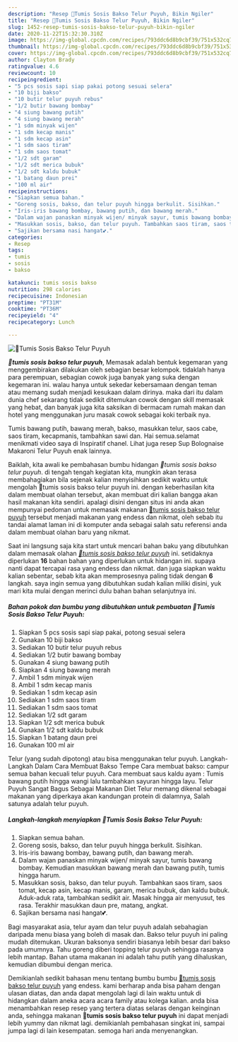 ```yaml
---
description: "Resep 🌸Tumis Sosis Bakso Telur Puyuh, Bikin Ngiler"
title: "Resep 🌸Tumis Sosis Bakso Telur Puyuh, Bikin Ngiler"
slug: 1452-resep-tumis-sosis-bakso-telur-puyuh-bikin-ngiler
date: 2020-11-22T15:32:30.310Z
image: https://img-global.cpcdn.com/recipes/793ddc6d8b9cbf39/751x532cq70/🌸tumis-sosis-bakso-telur-puyuh-foto-resep-utama.jpg
thumbnail: https://img-global.cpcdn.com/recipes/793ddc6d8b9cbf39/751x532cq70/🌸tumis-sosis-bakso-telur-puyuh-foto-resep-utama.jpg
cover: https://img-global.cpcdn.com/recipes/793ddc6d8b9cbf39/751x532cq70/🌸tumis-sosis-bakso-telur-puyuh-foto-resep-utama.jpg
author: Clayton Brady
ratingvalue: 4.6
reviewcount: 10
recipeingredient:
- "5 pcs sosis sapi siap pakai potong sesuai selera"
- "10 biji bakso"
- "10 butir telur puyuh rebus"
- "1/2 butir bawang bombay"
- "4 siung bawang putih"
- "4 siung bawang merah"
- "1 sdm minyak wijen"
- "1 sdm kecap manis"
- "1 sdm kecap asin"
- "1 sdm saos tiram"
- "1 sdm saos tomat"
- "1/2 sdt garam"
- "1/2 sdt merica bubuk"
- "1/2 sdt kaldu bubuk"
- "1 batang daun prei"
- "100 ml air"
recipeinstructions:
- "Siapkan semua bahan."
- "Goreng sosis, bakso, dan telur puyuh hingga berkulit. Sisihkan."
- "Iris-iris bawang bombay, bawang putih, dan bawang merah."
- "Dalam wajan panaskan minyak wijen/ minyak sayur, tumis bawang bombay. Kemudian masukkan bawang merah dan bawang putih, tumis hingga harum."
- "Masukkan sosis, bakso, dan telur puyuh. Tambahkan saos tiram, saos tomat, kecap asin, kecap manis, garam, merica bubuk, dan kaldu bubuk. Aduk-aduk rata, tambahkan sedikit air. Masak hingga air menyusut, tes rasa. Terakhir masukkan daun pre, matang, angkat."
- "Sajikan bersama nasi hangat💕."
categories:
- Resep
tags:
- tumis
- sosis
- bakso

katakunci: tumis sosis bakso 
nutrition: 298 calories
recipecuisine: Indonesian
preptime: "PT31M"
cooktime: "PT36M"
recipeyield: "4"
recipecategory: Lunch

---
```



![🌸Tumis Sosis Bakso Telur Puyuh](https://img-global.cpcdn.com/recipes/793ddc6d8b9cbf39/751x532cq70/🌸tumis-sosis-bakso-telur-puyuh-foto-resep-utama.jpg)

<b><i>🌸tumis sosis bakso telur puyuh</i></b>, Memasak adalah bentuk kegemaran yang menggembirakan dilakukan oleh sebagian besar kelompok. tidaklah hanya para perempuan, sebagian cowok juga banyak yang suka dengan kegemaran ini. walau hanya untuk sekedar kebersamaan dengan teman atau memang sudah menjadi kesukaan dalam dirinya. maka dari itu dalam dunia chef sekarang tidak sedikit ditemukan cowok dengan skill memasak yang hebat, dan banyak juga kita saksikan di bermacam rumah makan dan hotel yang menggunakan juru masak cowok sebagai koki terbaik nya.

Tumis bawang putih, bawang merah, bakso, masukkan telur, saos cabe, saos tiram, kecapmanis, tambahkan sawi dan. Hai semua.selamat menikmati video saya di Inspiratif chanel. Lihat juga resep Sup Bolognaise Makaroni Telur Puyuh enak lainnya.

Baiklah, kita awali ke pembahasan bumbu hidangan <i>🌸tumis sosis bakso telur puyuh</i>. di tengah tengah kegiatan kita, mungkin akan terasa membahagiakan bila sejenak kalian menyisihkan sedikit waktu untuk mengolah 🌸tumis sosis bakso telur puyuh ini. dengan keberhasilan kita dalam membuat olahan tersebut, akan membuat diri kalian bangga akan hasil makanan kita sendiri. apalagi disini dengan situs ini anda akan mempunyai pedoman untuk memasak makanan <u>🌸tumis sosis bakso telur puyuh</u> tersebut menjadi makanan yang endess dan nikmat, oleh sebab itu tandai alamat laman ini di komputer anda sebagai salah satu referensi anda dalam membuat olahan baru yang nikmat.


Saat ini langsung saja kita start untuk mencari bahan baku yang dibutuhkan dalam memasak olahan <u><i>🌸tumis sosis bakso telur puyuh</i></u> ini. setidaknya diperlukan <b>16</b> bahan bahan yang diperlukan untuk hidangan ini. supaya nanti dapat tercapai rasa yang endess dan nikmat. dan juga siapkan waktu kalian sebentar, sebab kita akan memprosesnya paling tidak dengan <b>6</b> langkah. saya ingin semua yang dibutuhkan sudah kalian miliki disini, yuk mari kita mulai dengan merinci dulu bahan bahan selanjutnya ini.

<!--inarticleads1-->

##### Bahan pokok dan bumbu yang dibutuhkan untuk pembuatan 🌸Tumis Sosis Bakso Telur Puyuh:

1. Siapkan 5 pcs sosis sapi siap pakai, potong sesuai selera
1. Gunakan 10 biji bakso
1. Sediakan 10 butir telur puyuh rebus
1. Sediakan 1/2 butir bawang bombay
1. Gunakan 4 siung bawang putih
1. Siapkan 4 siung bawang merah
1. Ambil 1 sdm minyak wijen
1. Ambil 1 sdm kecap manis
1. Sediakan 1 sdm kecap asin
1. Sediakan 1 sdm saos tiram
1. Sediakan 1 sdm saos tomat
1. Sediakan 1/2 sdt garam
1. Siapkan 1/2 sdt merica bubuk
1. Gunakan 1/2 sdt kaldu bubuk
1. Siapkan 1 batang daun prei
1. Gunakan 100 ml air


Telur (yang sudah dipotong) atau bisa menggunakan telur puyuh. Langkah-Langkah Dalam Cara Membuat Bakso Tempe Cara membuat bakso: campur semua bahan kecuali telur puyuh. Cara membuat saus kaldu ayam : Tumis bawang putih hingga wangi lalu tambahkan sayuran hingga layu. Telur Puyuh Sangat Bagus Sebagai Makanan Diet Telur memang dikenal sebagai makanan yang diperkaya akan kandungan protein di dalamnya, Salah satunya adalah telur puyuh. 

<!--inarticleads2-->

##### Langkah-langkah menyiapkan 🌸Tumis Sosis Bakso Telur Puyuh:

1. Siapkan semua bahan.
1. Goreng sosis, bakso, dan telur puyuh hingga berkulit. Sisihkan.
1. Iris-iris bawang bombay, bawang putih, dan bawang merah.
1. Dalam wajan panaskan minyak wijen/ minyak sayur, tumis bawang bombay. Kemudian masukkan bawang merah dan bawang putih, tumis hingga harum.
1. Masukkan sosis, bakso, dan telur puyuh. Tambahkan saos tiram, saos tomat, kecap asin, kecap manis, garam, merica bubuk, dan kaldu bubuk. Aduk-aduk rata, tambahkan sedikit air. Masak hingga air menyusut, tes rasa. Terakhir masukkan daun pre, matang, angkat.
1. Sajikan bersama nasi hangat💕.


Bagi masyarakat asia, telur ayam dan telur puyuh adalah sebahagian daripada menu biasa yang boleh di masak dan. Bakso telur puyuh ini paling mudah ditemukan. Ukuran baksonya sendiri biasanya lebih besar dari bakso pada umumnya. Tahu goreng diberi topping telur puyuh sehingga rasanya lebih mantap. Bahan utama makanan ini adalah tahu putih yang dihaluskan, kemudian dibumbui dengan merica. 

Demikianlah sedikit bahasan menu tentang bumbu bumbu <u>🌸tumis sosis bakso telur puyuh</u> yang endess. kami berharap anda bisa paham dengan ulasan diatas, dan anda dapat mengolah lagi di lain waktu untuk di hidangkan dalam aneka acara acara family atau kolega kalian. anda bisa menambahkan resep resep yang tertera diatas selaras dengan keinginan anda, sehingga makanan <b>🌸tumis sosis bakso telur puyuh</b> ini dapat menjadi lebih yummy dan nikmat lagi. demikianlah pembahasan singkat ini, sampai jumpa lagi di lain kesempatan. semoga hari anda menyenangkan.
